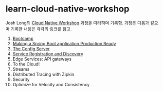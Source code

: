 # learn-cloud-native-workshop

Josh Long의 [Cloud Native Workshop](https://github.com/joshlong/cloud-native-workshop) 과정을 따라하며 기록함. 과정은 다음과 같으며 기록한 내용은 각각의 링크를 참고.

1. [Bootcamp](https://github.com/codehumane/learn-cloud-native-workshop/tree/master/day1#bootcamp)
2. [Making a Spring Boot application Production Ready](https://github.com/codehumane/learn-cloud-native-workshop/tree/master/day2#making-a-spring-boot-application-production-ready)
3. [The Config Server](https://github.com/codehumane/learn-cloud-native-workshop/tree/master/day3#the-config-server)
4. [Service Registration and Discovery](https://github.com/codehumane/learn-cloud-native-workshop/tree/master/day4)
5. Edge Services: API gateways
6. To the Cloud!
7. Streams
8. Distributed Tracing with Zipkin
9. Security
10. Optimize for Velocity and Consistency
